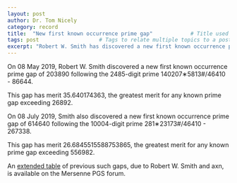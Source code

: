 ```yaml
---
layout: post
author: Dr. Tom Nicely
category: record
title:  "New first known occurrence prime gap"            # Title used in HTML Meta, Post Header, Recent Posts list
tags: post                   # Tags to relate multiple topics to a post
excerpt: "Robert W. Smith has discovered a new first known occurrence prime gap of 203890"
---
```


On 08 May 2019, Robert W. Smith discovered a new first known occurrence prime gap of 203890 following the 2485-digit prime 140207&lowast;5813#/46410 - 86644.

This gap has merit 35.640174363, the greatest merit for any known prime gap exceeding 26892.

On 08 July 2019, Smith also discovered a new first known occurrence prime gap of 614640 following the 10004-digit prime 281&lowast;23173#/46410 - 267338.

This gap has merit 26.6845515588753865, the greatest merit for any known prime gap exceeding 556982.

An [extended table](https://www.mersenneforum.org/showpost.php?p=520996&postcount=97) of previous such gaps, due to Robert W. Smith and axn, is available on the Mersenne PGS forum. 

